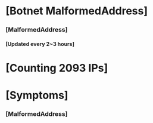 # [Botnet MalformedAddress]
### [MalformedAddress]
#### [Updated every 2~3 hours]

# [Counting 2093 IPs]

# [Symptoms] 
###   [MalformedAddress]
